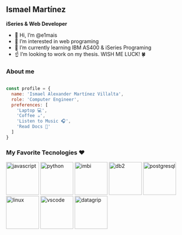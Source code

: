## Ismael Martínez

**iSeries & Web Developer**

- 👋 Hi, I’m @e1mais
- 👀 I’m interested in web programing
- 🌱 I’m currently learning IBM AS400 & iSeries Programing
- ☝️ I’m looking to work on my thesis. WISH ME LUCK! 🍀


### About me 
```js

const profile = {
  name: 'Ismael Alexander Martínez Villalta',
  role: 'Computer Engineer',
  preferences: [
    'Laptop 💻',
    'Coffee ☕',
    'Listen to Music 🎧',
    'Read Docs 📑'
  ]
}

```
### My Favorite Tecnologies ❤️

<p float="middle">
  <img alt="javascript" src="https://github.com/e1mais/e1mais/assets/98918518/eecd0a63-9c7d-46b9-93d9-b8290343bc10" width="90px">
  <img alt="python" src="https://github.com/e1mais/e1mais/assets/98918518/ec631d63-dfa8-48ee-a74d-5354dc5f48a7" width="90px">
  <img alt="imbi" src="https://github.com/e1mais/e1mais/assets/98918518/74004287-d49d-467a-adf7-341b49781e0a" width="90px">
  <img alt="db2" src="https://github.com/e1mais/e1mais/assets/98918518/80efb899-8b58-47e7-b954-4c804d34aa4a" width="90px">
  <img alt="postgresql" src="https://github.com/e1mais/e1mais/assets/98918518/ebfe216e-eb9a-4b04-b178-94a623d16ec9" width="90px">
  <img alt="linux" src="https://github.com/e1mais/e1mais/assets/98918518/fe74b992-5805-4528-8e60-8b7ddf391b4b" width="90px">
  <img alt="vscode" src="https://github.com/e1mais/e1mais/assets/98918518/ae8e55b7-7a39-4240-bdae-4704f291e569" width="90px">
  <img alt="datagrip" src="https://github.com/e1mais/e1mais/assets/98918518/a4ed53bb-cfdc-4f0f-9f30-6b29b98f5f25" width="90px">
</p>

<!---
e1mais/e1mais is a ✨ special ✨ repository because its `README.md` (this file) appears on your GitHub profile.
You can click the Preview link to take a look at your changes.
--->
